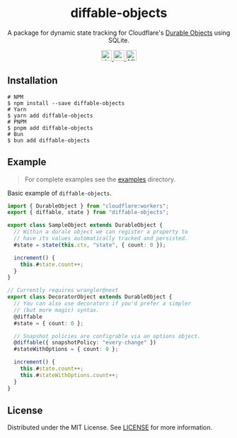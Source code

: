 <h1 align="center">diffable-objects</h1>

<p align="center">
  A package for dynamic state tracking for Cloudflare's <a href="https://developers.cloudflare.com/durable-objects/">Durable Objects</a> using SQLite.
</p>

<p align="center">
  <a href="https://www.npmjs.com/package/diffable-objects">
    <img src="https://img.shields.io/npm/v/diffable-objects?style=for-the-badge" alt="downloads" height="24">
  </a>
  <a href="https://github.com/zebp/diffable-objects/actions">
    <img src="https://img.shields.io/github/actions/workflow/status/zebp/diffable-objects/ci.yaml?branch=main&style=for-the-badge" alt="npm version" height="24">
  </a>
  <a href="https://github.com/zebp/diffable-objects">
    <img src="https://img.shields.io/badge/license-MIT-green?style=for-the-badge" alt="MIT license" height="24">
  </a>
</p>

## Installation

```
# NPM
$ npm install --save diffable-objects
# Yarn
$ yarn add diffable-objects
# PNPM
$ pnpm add diffable-objects
# Bun
$ bun add diffable-objects
```

## Example 

> For complete examples see the [examples](./examples/) directory.

Basic example of `diffable-objects`.

```typescript
import { DurableObject } from "cloudflare:workers";
export { diffable, state } from "diffable-objects";

export class SampleObject extends DurableObject {
  // Within a durale object we can register a property to
  // have its values automatically tracked and persisted.
  #state = state(this.ctx, "state", { count: 0 });

  increment() {
    this.#state.count++;
  }
}

// Currently requires wrangler@next
export class DecoratorObject extends DurableObject {
  // You can also use decorators if you'd prefer a simpler
  // (but more magic) syntax.
  @diffable
  #state = { count: 0 };

  // Snapshot policies are configrable via an options object.
  @diffable({ snapshotPolicy: "every-change" })
  #stateWithOptions = { count: 0 };

  increment() {
    this.#state.count++;
    this.#stateWithOptions.count++;
  }
}
```

## License

Distributed under the MIT License. See [LICENSE](LICENSE) for more information.
